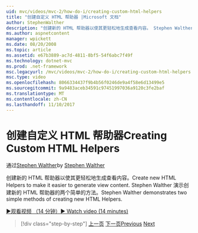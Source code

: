 ```yaml
---
uid: mvc/videos/mvc-2/how-do-i/creating-custom-html-helpers
title: "创建自定义 HTML 帮助器 |Microsoft 文档"
author: StephenWalther
description: "创建新的 HTML 帮助器以使其更轻松地生成查看内容。 Stephen Walther 演示创建新的 HTML 帮助器的两个简单的方法。"
ms.author: aspnetcontent
manager: wpickett
ms.date: 08/20/2008
ms.topic: article
ms.assetid: e67b3889-ac7d-4811-8bf5-54f6abc7f49f
ms.technology: dotnet-mvc
ms.prod: .net-framework
msc.legacyurl: /mvc/videos/mvc-2/how-do-i/creating-custom-html-helpers
msc.type: video
ms.openlocfilehash: 8066334437f9b4b56f0246de9a4f58e6d13499e5
ms.sourcegitcommit: 9a9483aceb34591c97451997036a9120c3fe2baf
ms.translationtype: MT
ms.contentlocale: zh-CN
ms.lasthandoff: 11/10/2017
---
```

<a name="creating-custom-html-helpers"></a><span data-ttu-id="dc1c5-104">创建自定义 HTML 帮助器</span><span class="sxs-lookup"><span data-stu-id="dc1c5-104">Creating Custom HTML Helpers</span></span>
====================
<span data-ttu-id="dc1c5-105">通过[Stephen Walther](https://github.com/StephenWalther)</span><span class="sxs-lookup"><span data-stu-id="dc1c5-105">by [Stephen Walther](https://github.com/StephenWalther)</span></span>

<span data-ttu-id="dc1c5-106">创建新的 HTML 帮助器以使其更轻松地生成查看内容。</span><span class="sxs-lookup"><span data-stu-id="dc1c5-106">Create new HTML Helpers to make it easier to generate view content.</span></span> <span data-ttu-id="dc1c5-107">Stephen Walther 演示创建新的 HTML 帮助器的两个简单的方法。</span><span class="sxs-lookup"><span data-stu-id="dc1c5-107">Stephen Walther demonstrates two simple methods of creating new HTML Helpers.</span></span>

[<span data-ttu-id="dc1c5-108">&#9654;观看视频 （14 分钟）</span><span class="sxs-lookup"><span data-stu-id="dc1c5-108">&#9654; Watch video (14 minutes)</span></span>](https://channel9.msdn.com/Blogs/ASP-NET-Site-Videos/creating-custom-html-helpers)

>[!div class="step-by-step"]
<span data-ttu-id="dc1c5-109">[上一页](creating-unit-tests-for-aspnet-mvc-applications.md)
[下一页](creating-model-classes-with-linq-to-sql.md)</span><span class="sxs-lookup"><span data-stu-id="dc1c5-109">[Previous](creating-unit-tests-for-aspnet-mvc-applications.md)
[Next](creating-model-classes-with-linq-to-sql.md)</span></span>
